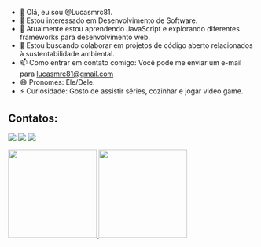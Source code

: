 - 👋 Olá, eu sou @Lucasmrc81.
- 👀 Estou interessado em Desenvolvimento de Software.
- 🌱 Atualmente estou aprendendo JavaScript e explorando diferentes frameworks para desenvolvimento web.
- 💞️ Estou buscando colaborar em projetos de código aberto relacionados à sustentabilidade ambiental.
- 📫 Como entrar em contato comigo: Você pode me enviar um e-mail para lucasmrc81@gmail.com
- 😄 Pronomes: Ele/Dele.
- ⚡ Curiosidade: Gosto de assistir séries, cozinhar e jogar video game.



## Contatos:

<div>

<a href="https://instagram.com/lucasmrc81?" target="_blank"><img loading="lazy" src="https://img.shields.io/badge/-Instagram-%23E4405F?style=for-the-badge&logo=instagram&logoColor=white" target="_blank"></a>
<a href = "mailto:lucasmrc81@gamil.com"><img loading="lazy" src="https://img.shields.io/badge/Gmail-D14836?style=for-the-badge&logo=gmail&logoColor=white" target="_blank"></a>
<a href="https://www.linkedin.com/in/lucas-mrc-dev" target="_blank"><img loading="lazy" src="https://img.shields.io/badge/-LinkedIn-%230077B5?style=for-the-badge&logo=linkedin&logoColor=white" target="_blank"></a>   
</div>


<div>
<a href="https://github.com/Lucasmrc81">
<img loading="lazy" height="180em" src="https://github-readme-stats.vercel.app/api/top-langs/LucasMrc81i&layout=compact&langs_count=7&theme=dracula"/>
<img loading="lazy" height="180em" src="https://github-readme-stats.vercel.app/apiLucasmrc81&show_icons=true&theme=dracula&include_all_commits=true&count_private=true"/>
</div>
